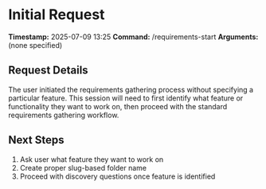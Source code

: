 # Initial Request

**Timestamp:** 2025-07-09 13:25
**Command:** /requirements-start
**Arguments:** (none specified)

## Request Details
The user initiated the requirements gathering process without specifying a particular feature. This session will need to first identify what feature or functionality they want to work on, then proceed with the standard requirements gathering workflow.

## Next Steps
1. Ask user what feature they want to work on
2. Create proper slug-based folder name
3. Proceed with discovery questions once feature is identified